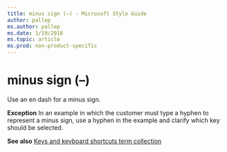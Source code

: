 ```yaml
---
title: minus sign (–) - Microsoft Style Guide
author: pallep
ms.author: pallep
ms.date: 1/19/2018
ms.topic: article
ms.prod: non-product-specific
---
```


# minus sign (–)

Use an en dash for a minus sign.

**Exception** In
an example in which the customer must type a hyphen to represent a
minus sign, use a hyphen in the example and clarify which key
should be selected.

**See also** [Keys and keyboard shortcuts term collection](../term-collections/keys-keyboard-shortcuts.md)
